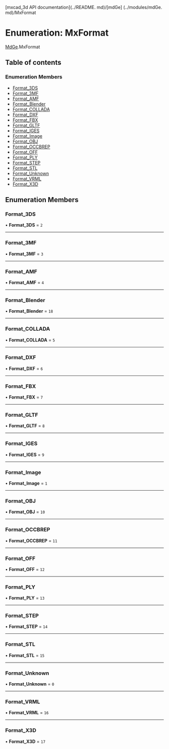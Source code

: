 [mxcad_3d API documentation](../README. md)/[mdGe] (../modules/mdGe. md)/MxFormat

# Enumeration: MxFormat

[MdGe](../modules/MdGe.md).MxFormat

## Table of contents

### Enumeration Members

- [Format\_3DS](MdGe.MxFormat.md#format_3ds)
- [Format\_3MF](MdGe.MxFormat.md#format_3mf)
- [Format\_AMF](MdGe.MxFormat.md#format_amf)
- [Format\_Blender](MdGe.MxFormat.md#format_blender)
- [Format\_COLLADA](MdGe.MxFormat.md#format_collada)
- [Format\_DXF](MdGe.MxFormat.md#format_dxf)
- [Format\_FBX](MdGe.MxFormat.md#format_fbx)
- [Format\_GLTF](MdGe.MxFormat.md#format_gltf)
- [Format\_IGES](MdGe.MxFormat.md#format_iges)
- [Format\_Image](MdGe.MxFormat.md#format_image)
- [Format\_OBJ](MdGe.MxFormat.md#format_obj)
- [Format\_OCCBREP](MdGe.MxFormat.md#format_occbrep)
- [Format\_OFF](MdGe.MxFormat.md#format_off)
- [Format\_PLY](MdGe.MxFormat.md#format_ply)
- [Format\_STEP](MdGe.MxFormat.md#format_step)
- [Format\_STL](MdGe.MxFormat.md#format_stl)
- [Format\_Unknown](MdGe.MxFormat.md#format_unknown)
- [Format\_VRML](MdGe.MxFormat.md#format_vrml)
- [Format\_X3D](MdGe.MxFormat.md#format_x3d)

## Enumeration Members

### Format\_3DS

• **Format\_3DS** = ``2``

___

### Format\_3MF

• **Format\_3MF** = ``3``

___

### Format\_AMF

• **Format\_AMF** = ``4``

___

### Format\_Blender

• **Format\_Blender** = ``18``

___

### Format\_COLLADA

• **Format\_COLLADA** = ``5``

___

### Format\_DXF

• **Format\_DXF** = ``6``

___

### Format\_FBX

• **Format\_FBX** = ``7``

___

### Format\_GLTF

• **Format\_GLTF** = ``8``

___

### Format\_IGES

• **Format\_IGES** = ``9``

___

### Format\_Image

• **Format\_Image** = ``1``

___

### Format\_OBJ

• **Format\_OBJ** = ``10``

___

### Format\_OCCBREP

• **Format\_OCCBREP** = ``11``

___

### Format\_OFF

• **Format\_OFF** = ``12``

___

### Format\_PLY

• **Format\_PLY** = ``13``

___

### Format\_STEP

• **Format\_STEP** = ``14``

___

### Format\_STL

• **Format\_STL** = ``15``

___

### Format\_Unknown

• **Format\_Unknown** = ``0``

___

### Format\_VRML

• **Format\_VRML** = ``16``

___

### Format\_X3D

• **Format\_X3D** = ``17``
